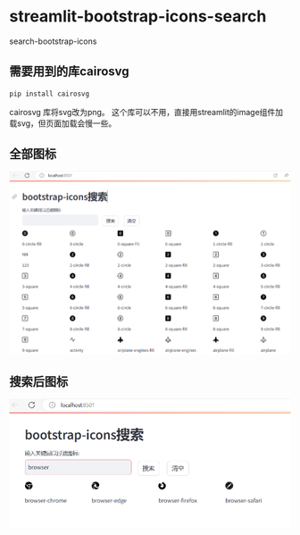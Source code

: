 # streamlit-bootstrap-icons-search
search-bootstrap-icons
## 需要用到的库cairosvg
```python
pip install cairosvg
```
cairosvg 库将svg改为png。
这个库可以不用，直接用streamlit的image组件加载svg，但页面加载会慢一些。

## 全部图标
![1](img/1.png)
## 搜索后图标
![2](img/2.png)
